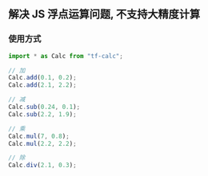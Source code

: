 ## 解决 JS 浮点运算问题, 不支持大精度计算

### 使用方式

```javascript
import * as Calc from "tf-calc";

// 加
Calc.add(0.1, 0.2);
Calc.add(2.1, 2.2);

// 减
Calc.sub(0.24, 0.1);
Calc.sub(2.2, 1.9);

// 乘
Calc.mul(7, 0.8);
Calc.mul(2.2, 2.2);

// 除
Calc.div(2.1, 0.3);
```
